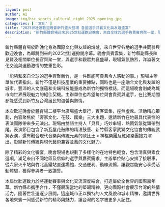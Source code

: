 ```yaml
---
layout: post
author: AI
image: img/hsc_sports_cultural_night_2025_opening.jpg
categories: [ '文化' ]
title: "2025世壯運歡迎晚會新竹盛大登場 各國選手共襄文化與友誼盛宴"
description: "新竹縣體育場迎來2025世壯運歡迎晚會，來自全球的選手與貴賓齊聚一堂，現場融合客家文化、花鼓、國樂等精采表演，展現新竹傳統與現代的獨特魅力。活動設有多元美食與貼心交通安排，體現台灣溫暖好客，正式為世壯運國際嘉年華揭開序幕。"
---
```

新竹縣體育場於昨晚化身為國際文化與友誼的熔爐，來自世界各地的選手共同參與歡迎晚會，為即將到來的2025世壯運掀開序幕。晚會貴賓雲集，新竹縣副縣長陳見賢及相關單位長官齊聚一堂，與選手和觀眾共襄盛舉，現場氣氛熱烈，洋溢著文化交流與運動激情的雙重色彩。

「能夠和來自全球的選手齊聚新竹，是一件難能可貴且令人感動的事。」現場主辦單位代表指出，新竹不僅是科技產業的重要據點，同時也是一座融合文化與友誼的城市。豐沛的人文底蘊和尖端科技能量成為新竹的獨特標誌，而這場晚會則成為城市向世界展現魅力的絕佳契機。主辦單位也希望每位與會貴賓與選手，在比賽期間都能感受到新竹及台灣居民的溫馨與熱情。

本次歡迎晚會於體育場二樓平台廣場盛大舉行，賓客雲集，座無虛席。活動精心策劃，內容聚焦於「客家文化、花鼓、國樂」三大主題，邀請新竹在地最具代表性的表演團隊帶來多元演出。現場由雙語主持人「貝貝」巧妙串場，熱鬧氣氛從頭帶到尾。表演節目包含了新瓦屋花鼓隊的精湛鼓藝、新竹縣客家武獅文化協會的傳統武獅表演，還有融合現代音樂與傳統元素的歐比王 x 神棍樂團及紅如樂團接力演出，彰顯新竹傳統與現代藝術兼容並蓄的文化魅力。

除了精彩的文化饗宴，晚會現場也規劃了多樣化的在地特色輕食，包含清真與素食選項，滿足來自不同地區及信仰的選手與嘉賓需求。主辦單位貼心安排了接駁車，從六家火車站與竹北高鐵站直達場館，交通便利、動線流暢，讓觀眾能安心享受活動體驗，獲得參與者一致讚譽。

本屆世壯運致力於將運動賽事與文化交流深度結合，打造屬於全世界的國際嘉年華。新竹縣市攜手合作，不僅展現當地的堅韌精神，更向國際社會展示台灣的熱情活力。隨著世壯運逐步展開，這座城市正以獨特的人文風貌和城市精神，邀請世界各地來賓一同感受新竹的精彩與魅力，讓台灣的名字被更多人記住。